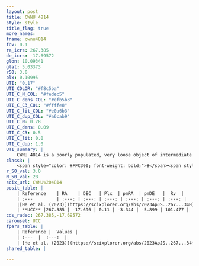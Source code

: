 ```yaml
---
layout: post
title: CWNU 4814
style: style
title_flag: true
more_names: 
fname: cwnu4814
fov: 0.1
ra_icrs: 267.385
de_icrs: -17.69572
glon: 10.09341
glat: 5.03373
r50: 3.0
plx: 0.10995
UTI: "0.17"
UTI_COLOR: "#f8c5ba"
UTI_C_N_COL: "#fedec5"
UTI_C_dens_COL: "#efb5b3"
UTI_C_C3_COL: "#ffffe8"
UTI_C_lit_COL: "#e0a6b3"
UTI_C_dup_COL: "#a6cab9"
UTI_C_N: 0.28
UTI_C_dens: 0.09
UTI_C_C3: 0.5
UTI_C_lit: 0.0
UTI_C_dup: 1.0
UTI_summary: |
    CWNU 4814 is a poorly populated, very loose object of intermediate C3 quality. It was recently reported in the literature.
class3: |
    <span style="color: #FFC300; font-weight: bold;">B</span><span style="color: #FFC300; font-weight: bold;">B</span>
r_50_val: 3.0
N_50_val: 28
scix_url: CWNU%204814
posit_table: |
    | Reference    | RA    | DEC   | Plx  | pmRA  | pmDE   |  Rv  |
    | :---         | :---: | :---: | :---: | :---: | :---: | :---: |
    |[He et al. (2023)](https://scixplorer.org/abs/2023ApJS..267...34H) | 267.388 | -17.684 | 0.097 | -3.376 | -5.92 | -- |
    | **UCC** |267.385 | -17.696 | 0.11 | -3.344 | -5.899 | 101.477 | 
cds_radec: 267.385,-17.69572
carousel: UCC
fpars_table: |
    | Reference |  Values |
    | :---  |  :---:  |
    | [He et al. (2023)](https://scixplorer.org/abs/2023ApJS..267...34H) | `A0=1.5, m-M=15.85, logA=9.6` |
shared_table: |
    
---
```

